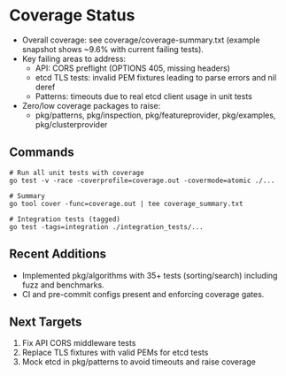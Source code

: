 # Coverage Status

- Overall coverage: see coverage/coverage-summary.txt (example snapshot shows ~9.6% with current failing tests).
- Key failing areas to address:
  - API: CORS preflight (OPTIONS 405, missing headers)
  - etcd TLS tests: invalid PEM fixtures leading to parse errors and nil deref
  - Patterns: timeouts due to real etcd client usage in unit tests
- Zero/low coverage packages to raise:
  - pkg/patterns, pkg/inspection, pkg/featureprovider, pkg/examples, pkg/clusterprovider

## Commands

```
# Run all unit tests with coverage
go test -v -race -coverprofile=coverage.out -covermode=atomic ./...

# Summary
go tool cover -func=coverage.out | tee coverage_summary.txt

# Integration tests (tagged)
go test -tags=integration ./integration_tests/...
```

## Recent Additions

- Implemented pkg/algorithms with 35+ tests (sorting/search) including fuzz and benchmarks.
- CI and pre-commit configs present and enforcing coverage gates.

## Next Targets

1) Fix API CORS middleware tests
2) Replace TLS fixtures with valid PEMs for etcd tests
3) Mock etcd in pkg/patterns to avoid timeouts and raise coverage

